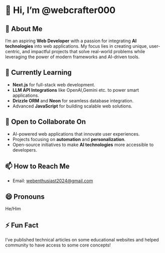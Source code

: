 # 👋 Hi, I’m @webcrafter000  

## 👀 About Me  
I’m an aspiring **Web Developer** with a passion for integrating **AI technologies** into web applications. My focus lies in creating unique, user-centric, and impactful projects that solve real-world problems while leveraging the power of modern frameworks and AI-driven tools.  

## 🌱 Currently Learning  
- **Next.js** for full-stack web development.  
- **LLM API Integrations** like OpenAI,Gemini etc. to power smart applications.  
- **Drizzle ORM** and **Neon** for seamless database integration.  
- Advanced **JavaScript** for building scalable web solutions.  

## 💞️ Open to Collaborate On  
- AI-powered web applications that innovate user experiences.  
- Projects focusing on **automation** and **personalization**.  
- Open-source initiatives to make **AI technologies** more accessible to developers.  

## 📫 How to Reach Me  
- Email: webenthusiast2024@gmail.com  

## 😄 Pronouns  
He/Him  

## ⚡ Fun Fact  
I’ve published technical articles on some educational websites and helped community to have access to some core concepts!
